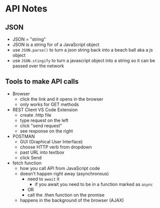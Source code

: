 # API Notes

## JSON

- JSON = "string"
- JSON is a string for of a JavaScript object
- use `JSON.parse()` to turn a json string back into a beach ball aka a js object
- use `JSON.stingify` to turn a javascript object into a string so it can be passed over the network

## Tools to make API calls

- Browser
  - click the link and it opens in the browser
  - only works for GET methods
- REST Client VS Code Extension
  - create .http file
  - type request on the left
  - click "send request"
  - see response on the right
- POSTMAN
  - GUI (Graphical User Interface)
  - choose HTTP verb from dropdown
  - past URL into textbox
  - click Send
- fetch function
  - how you call API from JavaScript code
  - doesn't happen right away (asynchronous)
    - need to `await` it
      - if you await you need to be in a function marked as `async`
    - OR
    - call the .then function on the promise
  - happens in the background of the browser (AJAX)
